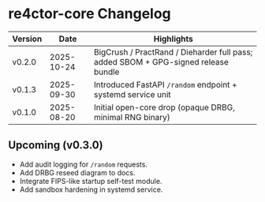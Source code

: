 # re4ctor-core Changelog

| Version | Date | Highlights |
|----------|------|-------------|
| v0.2.0 | 2025-10-24 | BigCrush / PractRand / Dieharder full pass; added SBOM + GPG-signed release bundle |
| v0.1.3 | 2025-09-30 | Introduced FastAPI `/random` endpoint + systemd service unit |
| v0.1.0 | 2025-08-20 | Initial open-core drop (opaque DRBG, minimal RNG binary) |

## Upcoming (v0.3.0)
- Add audit logging for `/random` requests.
- Add DRBG reseed diagram to docs.
- Integrate FIPS-like startup self-test module.
- Add sandbox hardening in systemd service.
